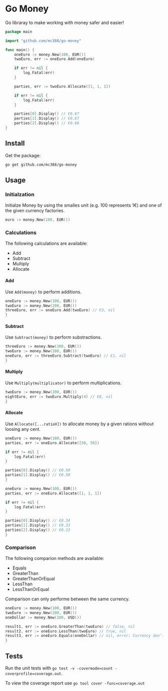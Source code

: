 # Go Money

Go libraray to make working with money safer and easier!

```go
package main

import "github.com/mc388/go-money"

func main() {
    oneEuro := money.New(100, EUR())
    twoEuro, err := oneEuro.Add(oneEuro)

    if err != nil {
        log.Fatal(err)
    }

    parties, err := twoEuro.Allocate([1, 1, 1])

    if err != nil {
        log.Fatal(err)
    }

    parties[0].Display() // €0.67
    parties[1].Display() // €0.67
    parties[2].Display() // €0.66
}
```

## Install

Get the package:
```sh
go get github.com/mc388/go-money
```

## Usage

### Initialzation

Initialze Money by using the smalles unit (e.g. 100 represents 1€) and one of the given currency factories.

```go
euro := money.New(100, EUR())
```

### Calculations

The following calculations are available:
* Add
* Subtract
* Multiply
* Allocate

#### Add

Use `Add(money)` to perform additions.


```go
oneEuro := money.New(100, EUR())
twoEuro := money.New(200, EUR())
threeEuro, err := oneEuro.Add(twoEuro) // €3, nil
}
```

#### Subtract

Use `Subtract(money)` to perform substractions.


```go
threeEuro := money.New(300, EUR())
twoEuro := money.New(200, EUR())
oneEuro, err := threeEuro.Subtract(twoEuro) // €1, nil
}
```

#### Multiply

Use `Multiply(multiplicator)` to perform multiplications.


```go
twoEuro := money.New(200, EUR())
eightEuro, err := twoEuro.Multiply(4) // €8, nil
}
```

#### Allocate

Use `Allocate([...ratioX])` to allocate money by a given rations without loosing any cent.


```go
oneEuro := money.New(100, EUR())
parties, err := oneEuro.Allocate([50, 50])

if err != nil {
    log.Fatal(err)
}

parties[0].Display() // €0.50
parties[1].Display() // €0.50
}
```


```go
oneEuro := money.New(100, EUR())
parties, err := oneEuro.Allocate([1, 1, 1])

if err != nil {
    log.Fatal(err)
}

parties[0].Display() // €0.34
parties[1].Display() // €0.33
parties[2].Display() // €0.33
}
```

### Comparison

The following comparion methods are available:
* Equals
* GreaterThan
* GreaterThanOrEqual
* LessThan
* LessThanOrEqual

Comparison can only performe between the same currency.

```go
oneEuro := money.New(100, EUR())
twoEuro := money.New(200, EUR())
oneDollar := money.New(100, USD())

result1, err := oneEuro.GreaterThan(twoEuro) // false, nil
result2, err := oneEuro.LessThan(twoEuro) // true, nil
result3, err := oneEuro.Equals(oneDollar) // nil, error: Currency don't match
}
```

## Tests

Run the unit tests with `go test -v -covermode=count -coverprofile=coverage.out`.

To view the coverage report use `go tool cover -func=coverage.out`